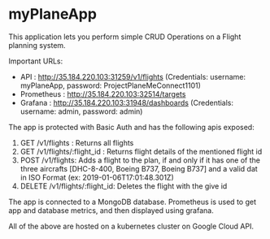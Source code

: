 # myPlaneApp

This application lets you perform simple CRUD Operations on a Flight planning system.

Important URLs:

- API : http://35.184.220.103:31259/v1/flights (Credentials: username: myPlaneApp, password: ProjectPlaneMeConnect1101)
- Prometheus : http://35.184.220.103:32514/targets
- Grafana : http://35.184.220.103:31948/dashboards (Credentials: username: admin, password: admin)

The app is protected with Basic Auth and has the following apis exposed:

1. GET /v1/flights : Returns all flights
2. GET /v1/flights/:flight_id : Returns flight details of the mentioned flight id
3. POST /v1/flights: Adds a flight to the plan, if and only if it has one of the three aircrafts [DHC-8-400, Boeing B737, Boeing B737] and a valid dat in ISO Format (ex: 2019-01-06T17:01:48.301Z)
4. DELETE /v1/flights/:flight_id: Deletes the flight with the give id

The app is connected to a MongoDB database. Prometheus is used to get app and database metrics, and then displayed using grafana.

All of the above are hosted on a kubernetes cluster on Google Cloud API.
